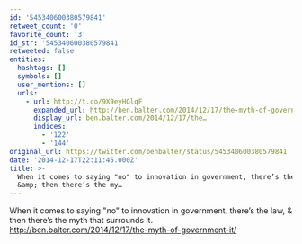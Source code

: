 ```yaml
---
id: '545340600380579841'
retweet_count: '0'
favorite_count: '3'
id_str: '545340600380579841'
retweeted: false
entities:
  hashtags: []
  symbols: []
  user_mentions: []
  urls:
    - url: http://t.co/9X9eyHGlqF
      expanded_url: http://ben.balter.com/2014/12/17/the-myth-of-government-it/
      display_url: ben.balter.com/2014/12/17/the…
      indices:
        - '122'
        - '144'
original_url: https://twitter.com/benbalter/status/545340600380579841
date: '2014-12-17T22:11:45.000Z'
title: >-
  When it comes to saying "no" to innovation in government, there’s the law,
  &amp; then there’s the my…
---
```


When it comes to saying "no" to innovation in government, there’s the law, &amp; then there’s the myth that surrounds it. http://ben.balter.com/2014/12/17/the-myth-of-government-it/